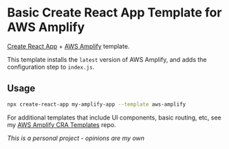 # Basic Create React App Template for AWS Amplify

[Create React App](https://github.com/facebook/create-react-app) + [AWS Amplify](https://aws.amazon.com/amplify/) template.

This template installs the `latest` version of AWS Amplify, and adds the configuration step to `index.js`.

## Usage

```bash
npx create-react-app my-amplify-app --template aws-amplify
```

For additional templates that include UI components, basic routing, etc, see my [AWS Amplify CRA Templates](https://github.com/david-mcafee/create-react-app-amplify-templates) repo.

_This is a personal project - opinions are my own_
